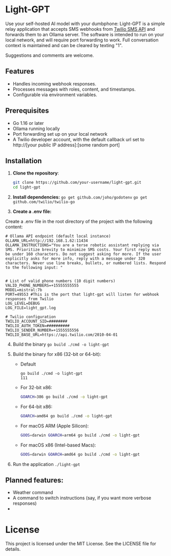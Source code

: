 # Light-GPT

Use your self-hosted AI model with your dumbphone: Light-GPT is a simple relay application that accepts SMS webhooks from [Twilio SMS API](https://www.twilio.com/en-us) and forwards them to an Ollama server. The software is intended to run on your local network, and will require port forwarding to work. Full conversation context is maintained and can be cleared by texting "1".

Suggestions and comments are welcome.

## Features

- Handles incoming webhook responses.
- Processes messages with roles, content, and timestamps.
- Configurable via environment variables.

## Prerequisites

- Go 1.16 or later
- Ollama running locally
- Port forwarding set up on your local network
- A Twilio developer account, with the default callback url set to http://[your public IP address]:[some random port]

## Installation

1. **Clone the repository**:

   ```sh
   git clone https://github.com/your-username/light-gpt.git
   cd light-gpt
   ```

2. **Install dependencies:**
`go get github.com/joho/godotenv`
`go get github.com/twilio/twilio-go`

3. **Create a .env file:**

Create a .env file in the root directory of the project with the following content:
```
# Ollama API endpoint (default local instance)
OLLAMA_URL=http://192.168.1.62:11434
OLLAMA_INSTRUCTIONS="You are a terse robotic assistant replying via SMS. Prioritize brevity to minimize SMS costs. Your first reply must be under 160 characters. Do not suggest asking for more. If the user explicitly asks for more info, reply with a message under 320 characters. Never use line breaks, bullets, or numbered lists. Respond to the following input: "


# List of valid phone numbers (10 digit numbers)
VALID_PHONE_NUMBERS=+15555555555
MODEL=mistral:7b
PORT=49553 #This is the port that light-gpt will listen for webhook responses from Twilio
LOG_LEVEL=DEBUG
LOG_FILE=light_gpt.log

# Twilio configuration
TWILIO_ACCOUNT_SID=########
TWILIO_AUTH_TOKEN=##########
TWILIO_SENDER_NUMBER=+1555555556
TWILIO_BASE_URL=https://api.twilio.com/2010-04-01
```

4. Build the binary
`go build ./cmd -o light-gpt`

4. Build the binary for x86 (32-bit or 64-bit):
   - Default
     ```ssh
     go build ./cmd -o light-gpt
     111

   - For 32-bit x86:
     ```sh
     GOARCH=386 go build ./cmd -o light-gpt
     ```

   - For 64-bit x86:
     ```sh
     GOARCH=amd64 go build ./cmd -o light-gpt
     ```

   - For macOS ARM (Apple Silicon):
      ```sh
      GOOS=darwin GOARCH=arm64 go build ./cmd -o light-gpt
      ```

   - For macOS x86 (Intel-based Macs):
     ```sh
     GOOS=darwin GOARCH=amd64 go build ./cmd -o light-gpt
     ```

5. Run the application
`./light-gpt`

## Planned features:
- Weather command
- A command to switch instructions (say, if you want more verbose responses)
- 

# License
This project is licensed under the MIT License. See the LICENSE file for details.
